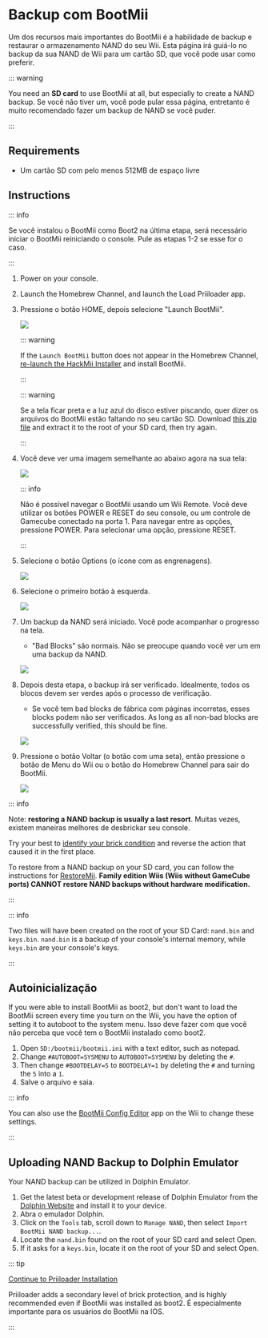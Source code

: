 # Backup com BootMii

Um dos recursos mais importantes do BootMii é a habilidade de backup e restaurar o armazenamento NAND do seu Wii.
Esta página irá guiá-lo no backup da sua NAND de Wii para um cartão SD, que você pode usar como preferir.

::: warning

You need an **SD card** to use BootMii at all, but especially to create a NAND backup. Se você não tiver um, você pode pular essa página, entretanto é muito recomendado fazer um backup de NAND se você puder.

:::

## Requirements

- Um cartão SD com pelo menos 512MB de espaço livre

## Instructions

::: info

Se você instalou o BootMii como Boot2 na última etapa, será necessário iniciar o BootMii reiniciando o console. Pule as etapas 1-2 se esse for o caso.

:::

1. Power on your console.

2. Launch the Homebrew Channel, and launch the Load Priiloader app.

3. Pressione o botão HOME, depois selecione "Launch BootMii".

    ![](/images/bootmii/BootMii_HBC.png)

    ::: warning

    If the `Launch BootMii` button does not appear in the Homebrew Channel, [re-launch the HackMii Installer](hackmii) and install BootMii.

    :::

    ::: warning

    Se a tela ficar preta e a luz azul do disco estiver piscando, quer dizer os arquivos do BootMii estão faltando no seu cartão SD. Download [this zip file](/assets/files/bootmii_sd_files.zip) and extract it to the root of your SD card, then try again.

    :::

4. Você deve ver uma imagem semelhante ao abaixo agora na sua tela:

    ![](/images/bootmii/BootMii_Main.png)

    ::: info

    Não é possível navegar o BootMii usando um Wii Remote.
    Você deve utilizar os botões POWER e RESET do seu console, ou um controle de Gamecube conectado na porta 1.
    Para navegar entre as opções, pressione POWER. Para selecionar uma opção, pressione RESET.

    :::

5. Selecione o botão Options (o ícone com as engrenagens).

    ![](/images/bootmii/BootMii_Gears.png)

6. Selecione o primeiro botão à esquerda.

    ![](/images/bootmii/BootMii_Backup.png)

7. Um backup da NAND será iniciado. Você pode acompanhar o progresso na tela.

    - "Bad Blocks" são normais. Não se preocupe quando você ver um em uma backup da NAND.

    ![](/images/bootmii/BootMii_NAND_Backup.png)

8. Depois desta etapa, o backup irá ser verificado. Idealmente, todos os blocos devem ser verdes após o processo de verificação.

    - Se você tem bad blocks de fábrica com páginas incorretas, esses blocks podem não ser verificados. As long as all non-bad blocks are successfully verified, this should be fine.

    ![](/images/bootmii/BootMii_NAND_Backup_Verify.png)

9. Pressione o botão Voltar (o botão com uma seta), então pressione o botão de Menu do Wii ou o botão do Homebrew Channel para sair do BootMii.

    ![](/images/bootmii/BootMii_Return.png)

::: info

Note: **restoring a NAND backup is usually a last resort**. Muitas vezes, existem maneiras melhores de desbrickar seu console.

Try your best to [identify your brick condition](bricks) and reverse the action that caused it in the first place.

To restore from a NAND backup on your SD card, you can follow the instructions for [RestoreMii](bootmiirecover).
**Family edition Wiis (Wiis without GameCube ports) CANNOT restore NAND backups without hardware modification.**

:::

::: info

Two files will have been created on the root of your SD Card: `nand.bin` and `keys.bin`. `nand.bin` is a backup of your console's internal memory, while `keys.bin` are your console's keys.

:::

## Autoinicialização

If you were able to install BootMii as boot2, but don't want to load the BootMii screen every time you turn on the Wii, you have the option of setting it to autoboot to the system menu. Isso deve fazer com que você não perceba que você tem o BootMii instalado como boot2.

1. Open `SD:/bootmii/bootmii.ini` with a text editor, such as notepad.
2. Change `#AUTOBOOT=SYSMENU` to `AUTOBOOT=SYSMENU` by deleting the `#`.
3. Then change `#BOOTDELAY=5` to `BOOTDELAY=1` by deleting the `#` and turning the `5` into a `1`.
4. Salve o arquivo e saia.

::: info

You can also use the [BootMii Config Editor](https://oscwii.org/library/app/BootMiiConfigurationEditor) app on the Wii to change these settings.

:::

## Uploading NAND Backup to Dolphin Emulator

Your NAND backup can be utilized in Dolphin Emulator.

1. Get the latest beta or development release of Dolphin Emulator from the [Dolphin Website](https://dolphin-emu.org/) and install it to your device.
2. Abra o emulador Dolphin.
3. Click on the `Tools` tab, scroll down to `Manage NAND`, then select `Import BootMii NAND backup...`.
4. Locate the `nand.bin` found on the root of your SD card and select Open.
5. If it asks for a `keys.bin`, locate it on the root of your SD and select Open.

::: tip

[Continue to Priiloader Installation](priiloader)

Priiloader adds a secondary level of brick protection, and is highly recommended even if BootMii was installed as boot2. É especialmente importante para os usuários do BootMii na IOS.

:::
